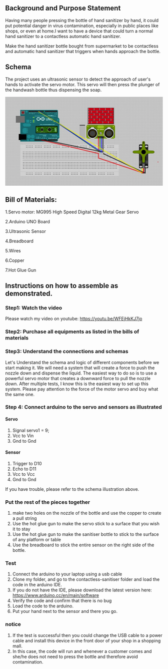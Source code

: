 ## Background and Purpose Statement

Having many people pressing the bottle of hand sanitizer by hand, it could put potential danger in virus contamination, especially in public places like shops, or even at home.I want to have a device that could turn a normal hand sanitizer to a contactless automatic hand sanitizer.

Make the hand sanitizer bottle bought from supermarket to be contactless and automatic hand sanitizer that triggers when hands approach the bottle.

## Schema

The project uses an ultrasonic sensor to detect the approach of user's hands to activate the servo motor. This servo will then press the plunger of the handwash bottle thus dispensing the soap.

![alt text](./images/schema.png)

## Bill of Materials:

1.Servo motor: MG995 High Speed Digital 12kg Metal Gear Servo

2.Arduino UNO Board

3.Ultrasonic Sensor

4.Breadboard

5.Wires

6.Copper

7.Hot Glue Gun

## Instructions on how to assemble as demonstrated.

### Step1: Watch the video

Please watch my video on youtube:
https://youtu.be/WFEjHkKJ7jo

### Step2: Purchase all equipments as listed in the bills of materials

### Step3: Understand the connections and schemas

Let's Understand the schema and logic of different components before we start making it. We will need a system that will create a force to push the nozzle down and dispense the liquid. The easiest way to do so is to use a powerful servo motor that creates a downward force to pull the nozzle down. After multiple tests, I know this is the easiest way to set up this system. Please pay attention to the force of the motor servo and buy what the same one.

### Step 4: Connect arduino to the servo and sensors as illustrated

#### Servo

1. Signal servo1 = 9;
2. Vcc to Vin
3. Gnd to Gnd

#### Sensor

1. Trigger to D10
2. Echo to D11
3. Vcc to Vcc
4. Gnd to Gnd

If you have trouble, please refer to the schema illustration above.

### Put the rest of the pieces together

1. make two holes on the nozzle of the bottle and use the copper to create a pull string
2. Use the hot glue gun to make the servo stick to a surface that you wish it to stay
3. Use the hot glue gun to make the sanitiser bottle to stick to the surface of any platform or table
4. Use the breadboard to stick the entire sensor on the right side of the bottle.

### Test

1. Connect the arduino to your laptop using a usb cable
2. Clone my folder, and go to the contactless-sanitiser folder and load the code in the arduino IDE.
3. If you do not have the IDE, please download the latest version here: https://www.arduino.cc/en/main/software
4. Verify the code and confirm that there is no bug
5. Load the code to the arduino.
6. Put your hand next to the sensor and there you go.

### notice

1. If the test is successful then you could change the USB cable to a power cable and install this device in the front door of your shop in a shopping mall.
2. In this case, the code will run and whenever a customer comes and she/he does not need to press the bottle and therefore avoid contamination.
